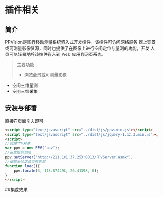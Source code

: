 # 插件相关

## 简介

PPVision是图行移动测量系统嵌入式开发控件，该控件可访问网络服务
器上实景或可测量影像资源，同时也提供了在图像上进行空间定位与量测的功能，开发
人员可以轻易地将该控件嵌入到 Web 应用的网页系统。

> 主要功能
> - 浏览全景或可测量影像
- 空间三维量测
- 空间三维采集

## 安装与部署

直接在页面引入即可

```html
<script type="text/javascript" src="../dist/js/ppv.min.js"></script>
<script type="text/javascript" src="../dist/js/jquery-1.12.3.min.js"></script>
<script>	
//创建PPV对象
var ppv = new PPV("ppv");
//设置服务地址
ppv.setServer("http://211.101.37.253:8013/PPVServer.asmx");
//根据坐标定位当前实景
function load(){
	ppv.locate(3, 115.874498, 26.41398, 0);
}
</script>

```
<body onload="load();">
	<div id="ppv"></div>
</body>
##集成效果
